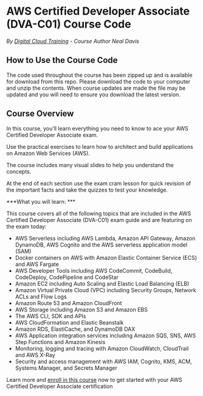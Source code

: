 # AWS Certified Developer Associate (DVA-C01) Course Code
*By [Digital Cloud Training](https://digitalcloud.training/) - Course Author Neal Davis*

## How to Use the Course Code

The code used throughout the course has been zipped up and is available for download from this repo. Please download the code to your computer and unzip the contents. When course updates are made the file may be updated and you will need to ensure you download the latest version.

## Course Overview

In this course, you’ll learn everything you need to know to ace your AWS Certified Developer Associate exam.

Use the practical exercises to learn how to architect and build applications on Amazon Web Services (AWS).

The course includes many visual slides to help you understand the concepts.

At the end of each section use the exam cram lesson for quick revision of the important facts and take the quizzes to test your knowledge.

***What you will learn: ***

This course covers all of the following topics that are included in the AWS Certified Developer Associate (DVA-C01) exam guide and are featuring on the exam today:

- AWS Serverless including AWS Lambda, Amazon API Gateway, Amazon DynamoDB, AWS Cognito and the AWS serverless application model (SAM)
- Docker containers on AWS with Amazon Elastic Container Service (ECS) and AWS Fargate
- AWS Developer Tools including AWS CodeCommit, CodeBuild, CodeDeploy, CodePipeline and CodeStar
- Amazon EC2 including Auto Scaling and Elastic Load Balancing (ELB)
- Amazon Virtual Private Cloud (VPC) including Security Groups, Network ACLs and Flow Logs
- Amazon Route 53 and Amazon CloudFront
- AWS Storage including Amazon S3 and Amazon EBS
- The AWS CLI, SDK and APIs
- AWS CloudFormation and Elastic Beanstalk
- Amazon RDS, ElastiCache, and DynamoDB DAX
- AWS Application integration services including Amazon SQS, SNS, AWS Step Functions and Amazon Kinesis
- Monitoring, logging and tracing with Amazon CloudWatch, CloudTrail and AWS X-Ray
- Security and access management with AWS IAM, Cognito, KMS, ACM, Systems Manager, and Secrets Manager

Learn more and [enroll in this course](https://digitalcloud.training/aws-certified-developer-associate/) now to get started with your AWS Certified Developer Associate certification
